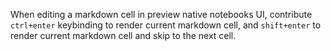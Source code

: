 When editing a markdown cell in preview native notebooks UI, contribute `ctrl+enter` keybinding to render current markdown cell, and `shift+enter` to render current markdown cell and skip to the next cell.